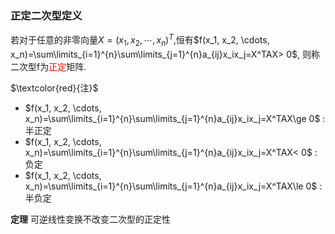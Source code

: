 ### 正定二次型定义
若对于任意的非零向量$X=(x_1, x_2, \cdots, x_n)^T$,恒有$f(x_1, x_2, \cdots, x_n)=\sum\limits_{i=1}^{n}\sum\limits_{j=1}^{n}a_{ij}x_ix_j=X^TAX> 0$, 则称二次型f为<font color=red>正定</font>矩阵.

$\textcolor{red}{注}$ 
- $f(x_1, x_2, \cdots, x_n)=\sum\limits_{i=1}^{n}\sum\limits_{j=1}^{n}a_{ij}x_ix_j=X^TAX\ge 0$ : 半正定
- $f(x_1, x_2, \cdots, x_n)=\sum\limits_{i=1}^{n}\sum\limits_{j=1}^{n}a_{ij}x_ix_j=X^TAX< 0$ : 负定
- $f(x_1, x_2, \cdots, x_n)=\sum\limits_{i=1}^{n}\sum\limits_{j=1}^{n}a_{ij}x_ix_j=X^TAX\le 0$ : 半负定

**定理**  可逆线性变换不改变二次型的正定性

